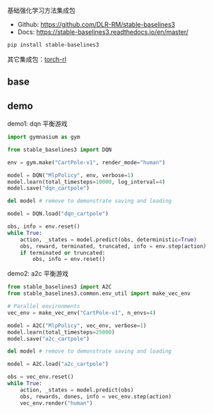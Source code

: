 

基础强化学习方法集成包

- Github: https://github.com/DLR-RM/stable-baselines3
- Docs: https://stable-baselines3.readthedocs.io/en/master/

```bash
pip install stable-baselines3
```

其它集成包：[torch-rl](https://github.com/pytorch/rl)

## base



## demo

demo1: dqn 平衡游戏

```python
import gymnasium as gym

from stable_baselines3 import DQN

env = gym.make("CartPole-v1", render_mode="human")

model = DQN("MlpPolicy", env, verbose=1)
model.learn(total_timesteps=10000, log_interval=4)
model.save("dqn_cartpole")

del model # remove to demonstrate saving and loading

model = DQN.load("dqn_cartpole")

obs, info = env.reset()
while True:
    action, _states = model.predict(obs, deterministic=True)
    obs, reward, terminated, truncated, info = env.step(action)
    if terminated or truncated:
        obs, info = env.reset()
```


demo2: a2c 平衡游戏

```python
from stable_baselines3 import A2C
from stable_baselines3.common.env_util import make_vec_env

# Parallel environments
vec_env = make_vec_env("CartPole-v1", n_envs=4)

model = A2C("MlpPolicy", vec_env, verbose=1)
model.learn(total_timesteps=25000)
model.save("a2c_cartpole")

del model # remove to demonstrate saving and loading

model = A2C.load("a2c_cartpole")

obs = vec_env.reset()
while True:
    action, _states = model.predict(obs)
    obs, rewards, dones, info = vec_env.step(action)
    vec_env.render("human")
```

